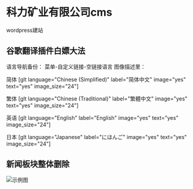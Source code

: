 # 科力矿业有限公司cms

wordpress建站

## 谷歌翻译插件白嫖大法

语言导航备份：
菜单-自定义链接-空链接语言
图像描述里：

简体
[glt language="Chinese (Simplified)" label="简体中文" image="yes" text="yes" image_size="24"]

繁体
[glt language="Chinese (Traditional)" label="繁體中文" image="yes" text="yes" image_size="24"]

英语
[glt language="English" label="English" image="yes" text="yes" image_size="24"]

日本
[glt language="Japanese" label="にほんご" image="yes" text="yes" image_size="24"]

## 新闻板块整体删除
![示例图](https://i.loli.net/2020/06/04/QdqWz3OGDeFRJyk.png) 

